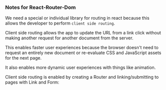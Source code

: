 ### Notes for React-Router-Dom

We need a special or individual library for routing in react because this allows the developer to perform `client side routing`.

Client side routing allows the app to update the URL from a link click without making another request for another document from the server.

This enables faster user experiences because the browser doesn't need to request an entirely new document or re-evaluate CSS and JavaScript assets for the next page. 

It also enables more dynamic user experiences with things like animation.

Client side routing is enabled by creating a Router and linking/submitting to pages with Link and Form: